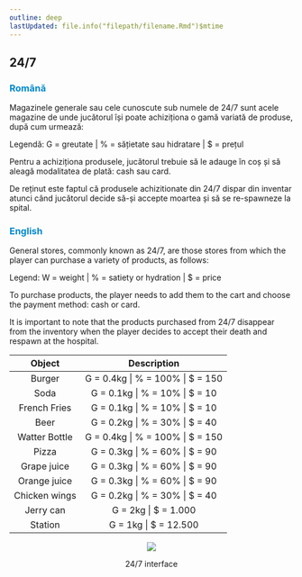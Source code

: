 ```yaml
---
outline: deep
lastUpdated: file.info("filepath/filename.Rmd")$mtime
---
```


## 24/7

### <span style="color: #0088CC">Română</span>

Magazinele generale sau cele cunoscute sub numele de 24/7 sunt acele magazine de unde jucătorul își poate achiziționa o gamă variată de produse, după cum urmează:

Legendă: G = greutate | % = sățietate sau hidratare | $ = prețul 

Pentru a achiziționa produsele, jucătorul trebuie să le adauge în coș și să aleagă modalitatea de plată: cash sau card.

De reținut este faptul că produsele achizitionate din 24/7 dispar din inventar atunci când jucătorul decide să-și accepte moartea și să se re-spawneze la spital.

### <span style="color: #0088CC">English</span>

General stores, commonly known as 24/7, are those stores from which the player can purchase a variety of products, as follows: 

Legend: W = weight | % = satiety or hydration | $ = price 

To purchase products, the player needs to add them to the cart and choose the payment method: cash or card.

It is important to note that the products purchased from 24/7 disappear from the inventory when the player decides to accept their death and respawn at the hospital.

|Object|Description|
|:-:|:-:|
|Burger|G = 0.4kg \| % = 100% \| $ = 150|
|Soda|G = 0.1kg \| % = 10% \| $ = 10|
|French Fries|G = 0.1kg \| % = 10% \| $ = 10|
|Beer|G = 0.2kg \| % = 30% \| $ = 40|
|Watter Bottle|G = 0.4kg \| % = 100% \| $ = 150|
|Pizza|G = 0.3kg \| % = 60% \| $ = 90|
|Grape juice|G = 0.3kg \| % = 60% \| $ = 90|
|Orange juice|G = 0.3kg \| % = 60% \| $ = 90|
|Chicken wings|G = 0.2kg \| % = 30% \| $ = 40|
|Jerry can|G = 2kg \| $ = 1.000|
|Station|G = 1kg \| $ = 12.500|



<p align="center"><img src="https://i.imgur.com/8pAndWO.gif"/></p>
<p style="text-align: center">24/7 interface</p>